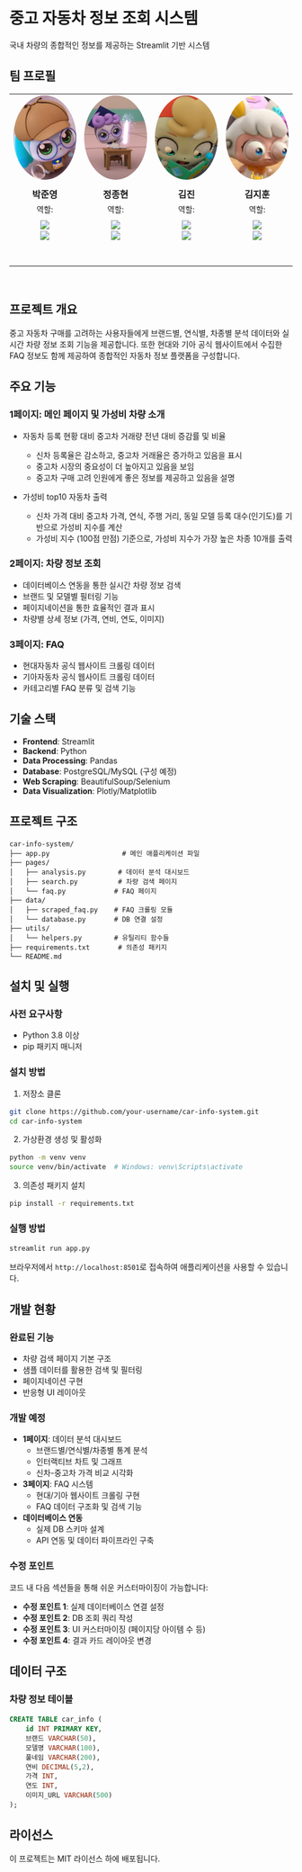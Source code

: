 # 중고 자동차 정보 조회 시스템

국내 차량의 종합적인 정보를 제공하는 Streamlit 기반 시스템

## 팀 프로필
<table>
<tr>
<td align="center" width="200" style="vertical-align: top; height: 300px;">
<img src="images/yeon.jpg" width="150" height="150" style="border-radius: 50%; object-fit: cover;" alt="박준영"/>
<br />
<h3 style="margin: 10px 0 5px 0;">박준영</h3>
<p style="margin: 5px 0;">역할: </p>
<div style="margin-top: 10px;">
<a href="https://github.com/deneb784">
<img src="https://img.shields.io/badge/GitHub-181717?style=flat-square&logo=GitHub&logoColor=white"/>
</a>
<br />
<a href="mailto:deneb784@gmail.com">
<img src="https://img.shields.io/badge/Email-EA4335?style=flat-square&logo=Gmail&logoColor=white"/>
</a>
</div>
</td>
<td align="center" width="200" style="vertical-align: top; height: 300px;">
<img src="images/jong.png" width="150" height="150" style="border-radius: 50%; object-fit: cover;" alt="정종현"/>
<br />
<h3 style="margin: 10px 0 5px 0;">정종현</h3>
<p style="margin: 5px 0;">역할: </p>
<div style="margin-top: 10px;">
<a href="https://github.com/myem21">
<img src="https://img.shields.io/badge/GitHub-181717?style=flat-square&logo=GitHub&logoColor=white"/>
</a>
<br />
<a href="mailto:myem21@gmail.com">
<img src="https://img.shields.io/badge/Email-EA4335?style=flat-square&logo=Gmail&logoColor=white"/>
</a>
</div>
</td>
<td align="center" width="200" style="vertical-align: top; height: 300px;">
<img src="images/jin.png" width="150" height="150" style="border-radius: 50%; object-fit: cover;" alt="김진"/>
<br />
<h3 style="margin: 10px 0 5px 0;">김진</h3>
<p style="margin: 5px 0;">역할: </p>
<div style="margin-top: 10px;">
<a href="https://github.com/KIMjjjjjjjj">
<img src="https://img.shields.io/badge/GitHub-181717?style=flat-square&logo=GitHub&logoColor=white"/>
</a>
<br />
<a href="mailto:jin432101@gmail.com">
<img src="https://img.shields.io/badge/Email-EA4335?style=flat-square&logo=Gmail&logoColor=white"/>
</a>
</div>
</td>
<td align="center" width="200" style="vertical-align: top; height: 300px;">
<img src="images/hun.jpg" width="150" height="150" style="border-radius: 50%; object-fit: cover;" alt="김지훈"/>
<br />
<h3 style="margin: 10px 0 5px 0;">김지훈</h3>
<p style="margin: 5px 0;">역할: </p>
<div style="margin-top: 10px;">
<a href="https://github.com/ddeeqq">
<img src="https://img.shields.io/badge/GitHub-181717?style=flat-square&logo=GitHub&logoColor=white"/>
</a>
<br />
<a href="mailto:jihanki3@naver.com">
<img src="https://img.shields.io/badge/Email-EA4335?style=flat-square&logo=Gmail&logoColor=white"/>
</a>
</div>
</td>
</tr>
</table>
<br>

## 프로젝트 개요

중고 자동차 구매를 고려하는 사용자들에게 브랜드별, 연식별, 차종별 분석 데이터와 실시간 차량 정보 조회 기능을 제공합니다. 또한 현대와 기아 공식 웹사이트에서 수집한 FAQ 정보도 함께 제공하여 종합적인 자동차 정보 플랫폼을 구성합니다.

## 주요 기능

### 1페이지: 메인 페이지 및 가성비 차량 소개
- 자동차 등록 현황 대비 중고차 거래량 전년 대비 증감률 및 비율
  - 신차 등록율은 감소하고, 중고차 거래율은 증가하고 있음을 표시
  - 중고차 시장의 중요성이 더 높아지고 있음을 보임
  - 중고차 구매 고려 인원에게 좋은 정보를 제공하고 있음을 설명

- 가성비 top10 자동차 출력
  - 신차 가격 대비 중고차 가격, 연식, 주행 거리, 동일 모델 등록 대수(인기도)를 기반으로 가성비 지수를 계산
  - 가성비 지수 (100점 만점) 기준으로, 가성비 지수가 가장 높은 차종 10개를 출력

### 2페이지: 차량 정보 조회
- 데이터베이스 연동을 통한 실시간 차량 정보 검색
- 브랜드 및 모델별 필터링 기능
- 페이지네이션을 통한 효율적인 결과 표시
- 차량별 상세 정보 (가격, 연비, 연도, 이미지)

### 3페이지: FAQ
- 현대자동차 공식 웹사이트 크롤링 데이터
- 기아자동차 공식 웹사이트 크롤링 데이터
- 카테고리별 FAQ 분류 및 검색 기능

## 기술 스택

- **Frontend**: Streamlit
- **Backend**: Python
- **Data Processing**: Pandas
- **Database**: PostgreSQL/MySQL (구성 예정)
- **Web Scraping**: BeautifulSoup/Selenium
- **Data Visualization**: Plotly/Matplotlib

## 프로젝트 구조

```
car-info-system/
├── app.py                  # 메인 애플리케이션 파일
├── pages/
│   ├── analysis.py        # 데이터 분석 대시보드
│   ├── search.py          # 차량 검색 페이지
│   └── faq.py            # FAQ 페이지
├── data/
│   ├── scraped_faq.py    # FAQ 크롤링 모듈
│   └── database.py       # DB 연결 설정
├── utils/
│   └── helpers.py        # 유틸리티 함수들
├── requirements.txt       # 의존성 패키지
└── README.md
```

## 설치 및 실행

### 사전 요구사항
- Python 3.8 이상
- pip 패키지 매니저

### 설치 방법

1. 저장소 클론
```bash
git clone https://github.com/your-username/car-info-system.git
cd car-info-system
```

2. 가상환경 생성 및 활성화
```bash
python -m venv venv
source venv/bin/activate  # Windows: venv\Scripts\activate
```

3. 의존성 패키지 설치
```bash
pip install -r requirements.txt
```

### 실행 방법

```bash
streamlit run app.py
```

브라우저에서 `http://localhost:8501`로 접속하여 애플리케이션을 사용할 수 있습니다.

## 개발 현황

### 완료된 기능
- 차량 검색 페이지 기본 구조
- 샘플 데이터를 활용한 검색 및 필터링
- 페이지네이션 구현
- 반응형 UI 레이아웃

### 개발 예정
- **1페이지**: 데이터 분석 대시보드
  - 브랜드별/연식별/차종별 통계 분석
  - 인터랙티브 차트 및 그래프
  - 신차-중고차 가격 비교 시각화
- **3페이지**: FAQ 시스템
  - 현대/기아 웹사이트 크롤링 구현
  - FAQ 데이터 구조화 및 검색 기능
- **데이터베이스 연동**
  - 실제 DB 스키마 설계
  - API 연동 및 데이터 파이프라인 구축

### 수정 포인트

코드 내 다음 섹션들을 통해 쉬운 커스터마이징이 가능합니다:

- **수정 포인트 1**: 실제 데이터베이스 연결 설정
- **수정 포인트 2**: DB 조회 쿼리 작성
- **수정 포인트 3**: UI 커스터마이징 (페이지당 아이템 수 등)
- **수정 포인트 4**: 결과 카드 레이아웃 변경

## 데이터 구조

### 차량 정보 테이블
```sql
CREATE TABLE car_info (
    id INT PRIMARY KEY,
    브랜드 VARCHAR(50),
    모델명 VARCHAR(100),
    풀네임 VARCHAR(200),
    연비 DECIMAL(5,2),
    가격 INT,
    연도 INT,
    이미지_URL VARCHAR(500)
);
```

## 라이선스

이 프로젝트는 MIT 라이선스 하에 배포됩니다.
